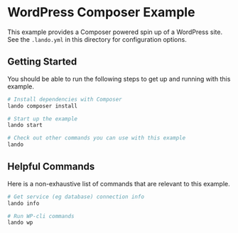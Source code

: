 WordPress Composer Example
==========================

This example provides a Composer powered spin up of a WordPress site. See the `.lando.yml` in this directory for configuration options.

Getting Started
---------------

You should be able to run the following steps to get up and running with this example.

```bash
# Install dependencies with Composer
lando composer install

# Start up the example
lando start

# Check out other commands you can use with this example
lando
```

Helpful Commands
----------------

Here is a non-exhaustive list of commands that are relevant to this example.

```bash
# Get service (eg database) connection info
lando info

# Run WP-cli commands
lando wp
```

